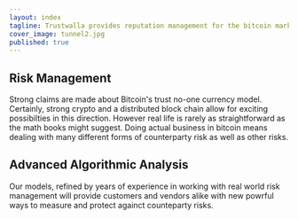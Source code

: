 ```yaml
---
layout: index
tagline: Trustwalla provides reputation management for the bitcoin marketplace.
cover_image: tunnel2.jpg
published: true
---
```


## Risk Management

Strong claims are made about Bitcoin's trust no-one currency model. Certainly, strong crypto and a distributed block chain allow for exciting possibilties in this direction. However real life is rarely as straightforward as the math books might suggest. Doing actual business in bitcoin means dealing with many different forms of counterparty risk as well as other risks.

## Advanced Algorithmic Analysis

Our models, refined by years of experience in working with real world risk management will provide customers and vendors alike with new powrful  ways to measure and protect againct counteparty risks.